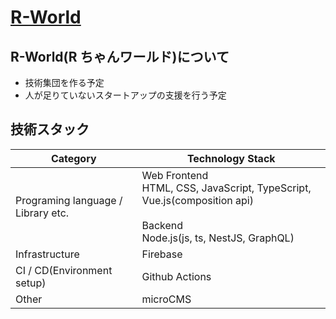 # [R-World](https://toipptakosan11-71185.web.app/)

## R-World(R ちゃんワールド)について

- 技術集団を作る予定
- 人が足りていないスタートアップの支援を行う予定

## 技術スタック

| Category                           | Technology Stack                                                                                                                  |
| ---------------------------------- | --------------------------------------------------------------------------------------------------------------------------------- |
| Programing language / Library etc. | Web Frontend<br>HTML, CSS, JavaScript, TypeScript, Vue.js(composition api)<br><br>Backend<br>Node.js(js, ts, NestJS, GraphQL)<br> |
| Infrastructure                     | Firebase                                                                                                                          |
| CI / CD(Environment setup)         | Github Actions                                                                                                                    |
| Other                              | microCMS                                                                                                                          |
